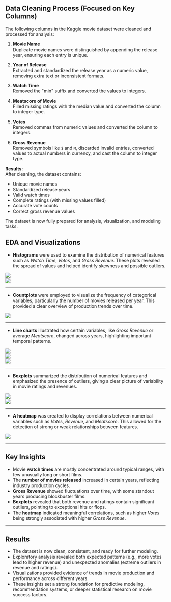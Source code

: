 ## Data Cleaning Process (Focused on Key Columns)

The following columns in the Kaggle movie dataset were cleaned and processed for analysis:

1. **Movie Name**  
   Duplicate movie names were distinguished by appending the release year, ensuring each entry is unique.

2. **Year of Release**  
   Extracted and standardized the release year as a numeric value, removing extra text or inconsistent formats.

3. **Watch Time**  
   Removed the "min" suffix and converted the values to integers.

4. **Meatscore of Movie**  
   Filled missing ratings with the median value and converted the column to integer type.

5. **Votes**  
   Removed commas from numeric values and converted the column to integers.

6. **Gross Revenue**  
   Removed symbols like `$` and `M`, discarded invalid entries, converted values to actual numbers in currency, and cast the column to integer type.

**Results:**  
After cleaning, the dataset contains:
- Unique movie names  
- Standardized release years  
- Valid watch times  
- Complete ratings (with missing values filled)  
- Accurate vote counts  
- Correct gross revenue values  

The dataset is now fully prepared for analysis, visualization, and modeling tasks.


## EDA and Visualizations  
- **Histograms** were used to examine the distribution of numerical features such as *Watch Time*, *Votes*, and *Gross Revenue*. These plots revealed the spread of values and helped identify skewness and possible outliers.  

![](/Visualiztions%20Images/plot_1.png)  
![](/Visualiztions%20Images/plot_3.png)  

---

- **Countplots** were employed to visualize the frequency of categorical variables, particularly the number of movies released per year. This provided a clear overview of production trends over time.  

![](/Visualiztions%20Images/plot_2.png)  

---

- **Line charts** illustrated how certain variables, like *Gross Revenue* or average *Meatscore*, changed across years, highlighting important temporal patterns.  

![](/Visualiztions%20Images/plot_4.png)  
![](/Visualiztions%20Images/plot_5.png)  
![](/Visualiztions%20Images/plot_9.png)  

---

- **Boxplots** summarized the distribution of numerical features and emphasized the presence of outliers, giving a clear picture of variability in movie ratings and revenues.  

![](/Visualiztions%20Images/plot_6.png)  
![](/Visualiztions%20Images/plot_7.png)  

---

- **A heatmap** was created to display correlations between numerical variables such as *Votes*, *Revenue*, and *Meatscore*. This allowed for the detection of strong or weak relationships between features.  

![](/Visualiztions%20Images/plot_8.png)  

---

## Key Insights  

- Movie **watch times** are mostly concentrated around typical ranges, with few unusually long or short films.  
- The **number of movies released** increased in certain years, reflecting industry production cycles.  
- **Gross Revenue** showed fluctuations over time, with some standout years producing blockbuster films.  
- **Boxplots** revealed that both revenue and ratings contain significant outliers, pointing to exceptional hits or flops.  
- The **heatmap** indicated meaningful correlations, such as higher *Votes* being strongly associated with higher *Gross Revenue*.  

---

## Results  

- The dataset is now clean, consistent, and ready for further modeling.  
- Exploratory analysis revealed both expected patterns (e.g., more votes lead to higher revenue) and unexpected anomalies (extreme outliers in revenue and ratings).  
- Visualizations provided evidence of trends in movie production and performance across different years.  
- These insights set a strong foundation for predictive modeling, recommendation systems, or deeper statistical research on movie success factors.  
